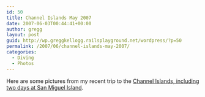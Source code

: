 ```yaml
---
id: 50
title: Channel Islands May 2007
date: 2007-06-03T00:44:41+00:00
author: gregg
layout: post
guid: http://wp.greggkellogg.railsplayground.net/wordpress/?p=50
permalink: /2007/06/channel-islands-may-2007/
categories:
  - Diving
  - Photos
---
```

Here are some pictures from my recent trip to the [Channel Islands, including two days at San Miguel Island](/galleries/Channel%20Islands%202007-05/index.html).